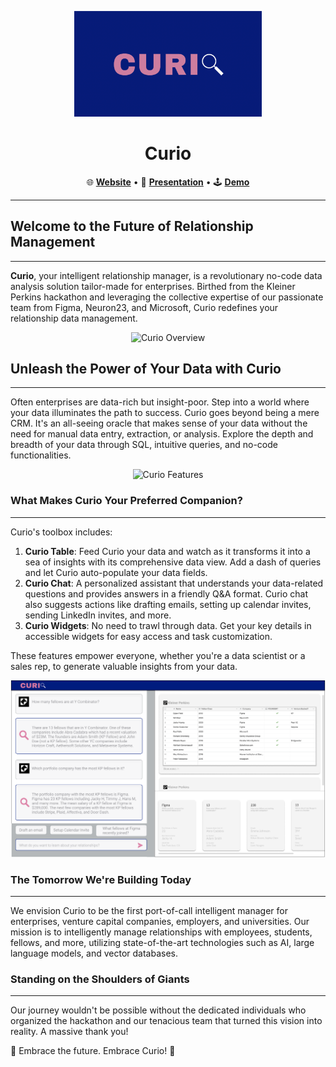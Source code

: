 <div align="center">

<p align="center">
  <img src="https://github.com/Curio-IRM/.github/blob/main/profile/curio.png" alt="Curio" width="300">
</p>

# **Curio**

🌐 [**Website**](https://kp-fellows-documents.vercel.app/) • 🎥 [**Presentation**](https://www.loom.com/share/7b8b3d11cb074de28de8418348f4c0ac) • 🕹️ [**Demo**](https://www.loom.com/share/143ed397944945c38f69a1a741475d41?sid=a27b6242-2793-45e4-9b8a-a6422e8bbc8a)

</div>

---
## **Welcome to the Future of Relationship Management**
---
**Curio**, your intelligent relationship manager, is a revolutionary no-code data analysis solution tailor-made for enterprises. Birthed from the Kleiner Perkins hackathon and leveraging the collective expertise of our passionate team from Figma, Neuron23, and Microsoft, Curio redefines your relationship data management.

<div align="center">

![Curio Overview](url-to-image-showcasing-Curio-in-action)

</div>

## **Unleash the Power of Your Data with Curio**
---
Often enterprises are data-rich but insight-poor. Step into a world where your data illuminates the path to success. Curio goes beyond being a mere CRM. It's an all-seeing oracle that makes sense of your data without the need for manual data entry, extraction, or analysis. Explore the depth and breadth of your data through SQL, intuitive queries, and no-code functionalities.

<div align="center">

![Curio Features](url-to-image-showcasing-Curio-features)

</div>

### **What Makes Curio Your Preferred Companion?**
---
Curio's toolbox includes:

1. **Curio Table**: Feed Curio your data and watch as it transforms it into a sea of insights with its comprehensive data view. Add a dash of queries and let Curio auto-populate your data fields.
2. **Curio Chat**: A personalized assistant that understands your data-related questions and provides answers in a friendly Q&A format. Curio chat also suggests actions like drafting emails, setting up calendar invites, sending LinkedIn invites, and more.
3. **Curio Widgets**: No need to trawl through data. Get your key details in accessible widgets for easy access and task customization.

These features empower everyone, whether you're a data scientist or a sales rep, to generate valuable insights from your data.

<div align="center">

![Curio Vision](https://github.com/Curio-IRM/.github/blob/main/profile/mockup.png)

</div>

### **The Tomorrow We're Building Today**
---
We envision Curio to be the first port-of-call intelligent manager for enterprises, venture capital companies, employers, and universities. Our mission is to intelligently manage relationships with employees, students, fellows, and more, utilizing state-of-the-art technologies such as AI, large language models, and vector databases.

### **Standing on the Shoulders of Giants**
---
Our journey wouldn't be possible without the dedicated individuals who organized the hackathon and our tenacious team that turned this vision into reality. A massive thank you!

🎉 Embrace the future. Embrace Curio! 🎉
